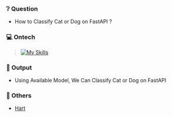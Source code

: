 ### ❔ Question
* How to Classify Cat or Dog on FastAPI ?

### 💻 Ontech
> [![My Skills](https://skillicons.dev/icons?i=python,tensorflow,fastapi,docker)](https://skillicons.dev)

### 🚀 Output
* Using Available Model, We Can Classify Cat or Dog on FastAPI

### 📘 Others
* [Hart](https://github.com/Kelnit/Hart)
